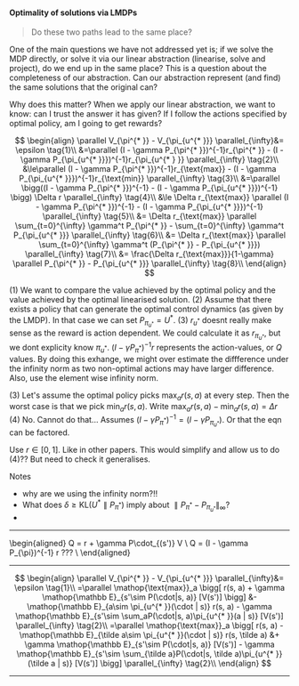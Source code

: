 #### Optimality of solutions via LMDPs

> Do these two paths lead to the same place?
<!-- insert quote?! -->

One of the main questions we have not addressed yet is; if we solve the MDP directly, or solve it via our linear abstraction (linearise, solve and project), do we end up in the same place? This is a question about the completeness of our abstraction. Can our abstraction represent (and find) the same solutions that the original can?

Why does this matter? When we apply our linear abstraction, we want to know: can I trust the answer it has given? If I follow the actions specified by optimal policy, am I going to get rewards?

<!-- As a warm up. Let's compare value returned by optimal vs random -->

$$
\begin{align}
\parallel V_{\pi^{* }} - V_{\pi_{u^{* }}} \parallel_{\infty}&= \epsilon  \tag{1}\\
&=\parallel (I - \gamma P_{\pi^{* }})^{-1}r_{\pi^{* }} - (I - \gamma P_{\pi_{u^{* }}})^{-1}r_{\pi_{u^{* } }} \parallel_{\infty} \tag{2}\\
&\le\parallel (I - \gamma P_{\pi^{* }})^{-1}r_{\text{max}} - (I - \gamma P_{\pi_{u^{* }}})^{-1}r_{\text{min}} \parallel_{\infty} \tag{3}\\
&=\parallel \bigg((I - \gamma P_{\pi^{* }})^{-1} - (I - \gamma P_{\pi_{u^{* }}})^{-1} \bigg) \Delta r \parallel_{\infty} \tag{4}\\
&\le \Delta r_{\text{max}} \parallel (I - \gamma P_{\pi^{* }})^{-1} - (I - \gamma P_{\pi_{u^{* }}})^{-1}   \parallel_{\infty} \tag{5}\\
&= \Delta r_{\text{max}} \parallel \sum_{t=0}^{\infty} \gamma^t P_{\pi^{* }} - \sum_{t=0}^{\infty} \gamma^t P_{\pi_{u^{* }}}  \parallel_{\infty} \tag{6}\\
&= \Delta r_{\text{max}} \parallel \sum_{t=0}^{\infty} \gamma^t (P_{\pi^{* }} - P_{\pi_{u^{* }}})   \parallel_{\infty} \tag{7}\\
&= \frac{\Delta r_{\text{max}}}{1-\gamma} \parallel P_{\pi^{* }} - P_{\pi_{u^{* }}} \parallel_{\infty} \tag{8}\\
\end{align}
$$

(1) We want to compare the value achieved by the optimal policy and the value achieved by the optimal linearised solution.
(2) Assume that there exists a policy that can generate the optimal control dynamics (as given by the LMDP). In that case we can set $P_{\pi_{u^{* }}} = U^{* }$.
(3) $r_{u^{* }}$ doesnt really make sense as the reward is action dependent. We could calculate it as $r_{\pi_{u^{* } }}$, but we dont explicity know $\pi_{u^{* }}$. $(I - \gamma P_{\pi^{* }})^{-1}r$ represents the action-values, or $Q$ values. By doing this exhange, we might over estimate the diffference under the infinity norm as two non-optimal actions may have larger difference. Also, use the element wise infinity norm.

(3) Let's assume the optimal policy picks $\mathop{\text{max}}_a r(s, a)$ at every step. Then the worst case is that we pick $\mathop{\text{min}}_a r(s, a)$. Write $\mathop{\text{max}}_a r(s, a)- \mathop{\text{min}}_a r(s, a) = \Delta r$
(4) No. Cannot do that... Assumes $(I - \gamma P_{\pi^{* }})^{-1} = (I - \gamma P_{\pi_{u^{* }}})$. Or that the eqn can be factored.

Use $r \in [0, 1]$. Like in other papers. This would simplify and allow us to do (4)?? But need to check it generalises.

Notes

- why are we using the infinity norm?!!
- What does $\delta \ge \text{KL}(U^{* } \parallel P_{\pi^{* }} )$ imply about $\parallel P_{\pi^{* }} - P_{\pi_{u^{* }}} \parallel_{\infty}$?
-

***

\begin{aligned}
Q = r + \gamma P\cdot_{(s')} V \\
Q = (I - \gamma P_{\pi})^{-1} r ??? \\
\end{aligned}


***


$$
\begin{align}
\parallel V_{\pi^{* }} - V_{\pi_{u^{* }}} \parallel_{\infty}&= \epsilon  \tag{1}\\
=\parallel \mathop{\text{max}}_a \bigg[ r(s, a) + \gamma \mathop{\mathbb E}_{s'\sim P(\cdot|s, a)} [V(s')] \bigg] &- \mathop{\mathbb E}_{a\sim \pi_{u^{* }}(\cdot | s)} r(s, a) - \gamma \mathop{\mathbb E}_{s'\sim \sum_aP(\cdot|s, a)\pi_{u^{* }}(a | s)}  [V(s')]  \parallel_{\infty} \tag{2}\\
=\parallel \mathop{\text{max}}_a \bigg[ r(s, a) - \mathop{\mathbb E}_{\tilde a\sim \pi_{u^{* }}(\cdot | s)} r(s, \tilde a) &+ \gamma \mathop{\mathbb E}_{s'\sim P(\cdot|s, a)} [V(s')]  - \gamma \mathop{\mathbb E}_{s'\sim \sum_{\tilde a}P(\cdot|s, \tilde a)\pi_{u^{* }}(\tilde a | s)}  [V(s')] \bigg] \parallel_{\infty} \tag{2}\\
\end{align}
$$

***

